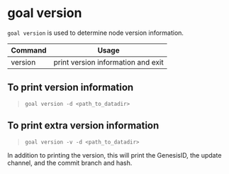 # goal version

`goal version` is used to determine node version information.

| Command | Usage |
|------|------------------|
| version    | print version information and exit |

## To print version information
> `goal version -d <path_to_datadir>`

## To print extra version information
> `goal version -v -d <path_to_datadir>`

In addition to printing the version, this will print the GenesisID, the update channel, and the commit branch and hash.